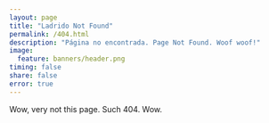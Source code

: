 ```yaml
---
layout: page
title: "Ladrido Not Found"
permalink: /404.html
description: "Página no encontrada. Page Not Found. Woof woof!"
image:
  feature: banners/header.png
timing: false
share: false
error: true
---  
```


Wow, very not this page. Such 404. Wow.

<figure>
	<img src="{{ "/assets/images/logo.png" }}" alt="" style="display:block;margin:auto;">
</figure>
